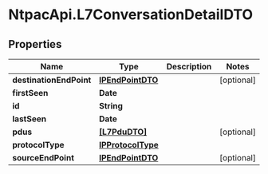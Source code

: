 # NtpacApi.L7ConversationDetailDTO

## Properties
Name | Type | Description | Notes
------------ | ------------- | ------------- | -------------
**destinationEndPoint** | [**IPEndPointDTO**](IPEndPointDTO.md) |  | [optional] 
**firstSeen** | **Date** |  | 
**id** | **String** |  | 
**lastSeen** | **Date** |  | 
**pdus** | [**[L7PduDTO]**](L7PduDTO.md) |  | [optional] 
**protocolType** | [**IPProtocolType**](IPProtocolType.md) |  | 
**sourceEndPoint** | [**IPEndPointDTO**](IPEndPointDTO.md) |  | [optional] 


